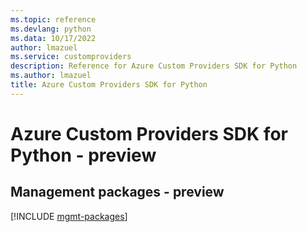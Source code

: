 ```yaml
---
ms.topic: reference
ms.devlang: python
ms.data: 10/17/2022
author: lmazuel
ms.service: customproviders
description: Reference for Azure Custom Providers SDK for Python
ms.author: lmazuel
title: Azure Custom Providers SDK for Python
---
```

# Azure Custom Providers SDK for Python - preview

## Management packages - preview
[!INCLUDE [mgmt-packages](custom-providers-mgmt-index.md)]
